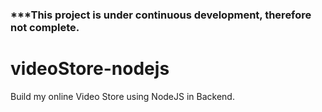 ### ***This project is under continuous development, therefore not complete.


# videoStore-nodejs
Build my online Video Store using NodeJS in Backend.
